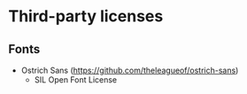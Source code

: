 # Third-party licenses

## Fonts

- Ostrich Sans (https://github.com/theleagueof/ostrich-sans)
  - SIL Open Font License